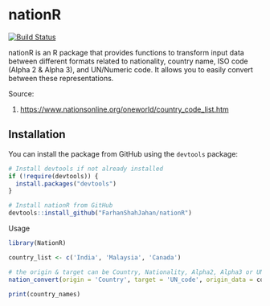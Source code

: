 # nationR

[![Build Status](https://travis-ci.org/FarhanShahJahan/nationR.svg?branch=master)](https://travis-ci.org/FarhanShahJahan/nationR)

nationR is an R package that provides functions to transform input data between different formats related to nationality, country name, ISO code (Alpha 2 & Alpha 3), and UN/Numeric code. It allows you to easily convert between these representations. 

Source:
1) https://www.nationsonline.org/oneworld/country_code_list.htm

## Installation

You can install the package from GitHub using the `devtools` package:

```R
# Install devtools if not already installed
if (!require(devtools)) {
  install.packages("devtools")
}

# Install nationR from GitHub
devtools::install_github("FarhanShahJahan/nationR")
```
Usage

```R
library(NationR)

country_list <- c('India', 'Malaysia', 'Canada')

# the origin & target can be Country, Nationality, Alpha2, Alpha3 or UN_code
nation_convert(origin = 'Country', target = 'UN_code', origin_data = country_list)

print(country_names)
